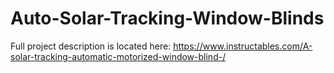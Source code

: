 # Auto-Solar-Tracking-Window-Blinds
Full project description is located here:
https://www.instructables.com/A-solar-tracking-automatic-motorized-window-blind-/
